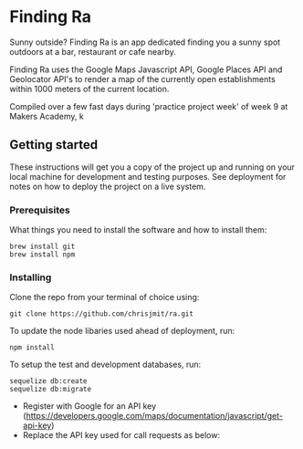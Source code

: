 Finding Ra
==================

Sunny outside? Finding Ra is an app dedicated finding you a sunny spot outdoors at a bar, restaurant or cafe nearby.

Finding Ra uses the Google Maps Javascript API, Google Places API and Geolocator
API's to render a map of the currently open establishments within 1000 meters of the current location.

Compiled over a few fast days during 'practice project week' of week 9 at Makers Academy, k


## Getting started

These instructions will get you a copy of the project up and running on your local machine for development and testing purposes. See deployment for notes on how to deploy the project on a live system.

### Prerequisites

What things you need to install the software and how to install them:

```
brew install git
brew install npm
```

### Installing

Clone the repo from your terminal of choice using:
```
git clone https://github.com/chrisjmit/ra.git
```
To update the node libaries used ahead of deployment, run:
```
npm install
```
To setup the test and development databases, run:
```
sequelize db:create
sequelize db:migrate
```
* Register with Google for an API key (https://developers.google.com/maps/documentation/javascript/get-api-key)
* Replace the API key used for call requests as below:
<script src="https://maps.googleapis.com/maps/api/js?key=YOUR_API_KEY_HERE&libraries=places&callback=initMap"</script>

Run a server in Node, using Nodemon, via:
```
npm run start:dev
```
Visit the server at http://localhost:3000

## Running tests
Testing uses Jasmine-Node and Zombie.js headless browser for click test events.
With a server running, as per installation:
```
npm run test
```

## Contributing
Please read [CONTRIBUTING.md] for details on our code of conduct, and the process for submitting pull requests to us.

## Versioning

## Authors
* **Ana-Maria Suciu**
* **Chris Mitchell**
* **Robert Jones**
* **Samuel Blausten**

## License
This project is licensed under the MIT License - see the [LICENSE.md](LICENSE.md) file for details

## Acknowledgments
*
*
* Bodhi the Hedgehog




### MVP User stories

```
As a user,
So I can find a place in the sun,
I want to see places around me on a map

As a user,
So I can enjoy myself,
I want to find a place where I can eat/drink in the sun

As a space,
So I can attract customers,
I can list the time the sun is available and the facilities available

As a user,
So I know if it is going to be sunny,
I want to be able to see the forecast at a location
```

### Additional User stories
```
As a user,
So I can share my experience,
I want to share a photo of the place I am at

As a user,
So I can let other people know,
I would like to add a review of the location

As a user,
So I can share my experience,
I need to be logged in

As a user,
So I can see what a spot looks like in advance,
I want to be able to post pictures for each location

As a user,
So I know how to get there quickly,
I want to find details and directions to the place of choice
```
